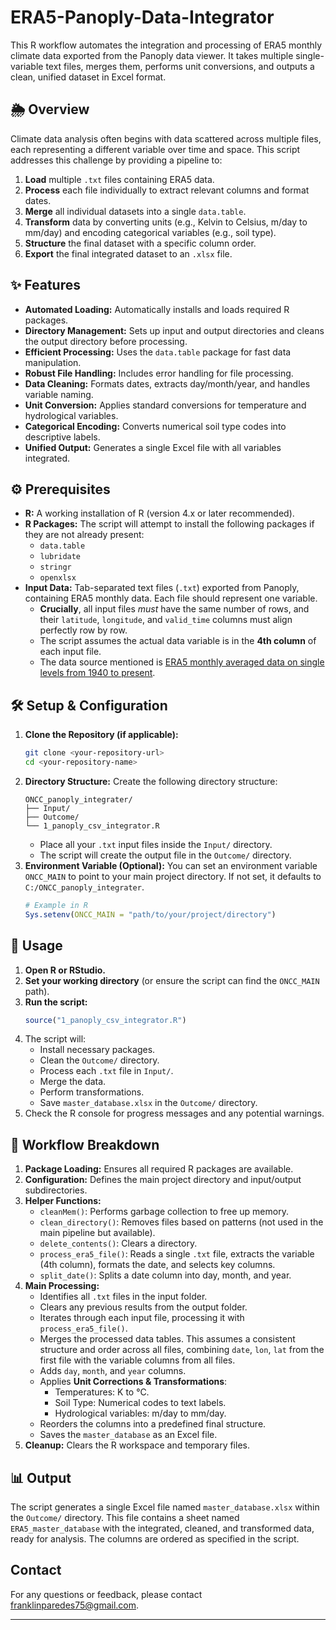 # ERA5-Panoply-Data-Integrator

This R workflow automates the integration and processing of ERA5 monthly climate data exported from the Panoply data viewer. It takes multiple single-variable text files, merges them, performs unit conversions, and outputs a clean, unified dataset in Excel format.

## 🌦️ Overview

Climate data analysis often begins with data scattered across multiple files, each representing a different variable over time and space. This script addresses this challenge by providing a pipeline to:

1.  **Load** multiple `.txt` files containing ERA5 data.
2.  **Process** each file individually to extract relevant columns and format dates.
3.  **Merge** all individual datasets into a single `data.table`.
4.  **Transform** data by converting units (e.g., Kelvin to Celsius, m/day to mm/day) and encoding categorical variables (e.g., soil type).
5.  **Structure** the final dataset with a specific column order.
6.  **Export** the final integrated dataset to an `.xlsx` file.

## ✨ Features

* **Automated Loading:** Automatically installs and loads required R packages.
* **Directory Management:** Sets up input and output directories and cleans the output directory before processing.
* **Efficient Processing:** Uses the `data.table` package for fast data manipulation.
* **Robust File Handling:** Includes error handling for file processing.
* **Data Cleaning:** Formats dates, extracts day/month/year, and handles variable naming.
* **Unit Conversion:** Applies standard conversions for temperature and hydrological variables.
* **Categorical Encoding:** Converts numerical soil type codes into descriptive labels.
* **Unified Output:** Generates a single Excel file with all variables integrated.

## ⚙️ Prerequisites

* **R:** A working installation of R (version 4.x or later recommended).
* **R Packages:** The script will attempt to install the following packages if they are not already present:
    * `data.table`
    * `lubridate`
    * `stringr`
    * `openxlsx`
* **Input Data:** Tab-separated text files (`.txt`) exported from Panoply, containing ERA5 monthly data. Each file should represent one variable.
    * **Crucially**, all input files *must* have the same number of rows, and their `latitude`, `longitude`, and `valid_time` columns must align perfectly row by row.
    * The script assumes the actual data variable is in the **4th column** of each input file.
    * The data source mentioned is [ERA5 monthly averaged data on single levels from 1940 to present](https://goo.su/6XZSK).

## 🛠️ Setup & Configuration

1.  **Clone the Repository (if applicable):**
    ```bash
    git clone <your-repository-url>
    cd <your-repository-name>
    ```
2.  **Directory Structure:** Create the following directory structure:
    ```
    ONCC_panoply_integrater/
    ├── Input/
    ├── Outcome/
    └── 1_panoply_csv_integrator.R
    ```
    * Place all your `.txt` input files inside the `Input/` directory.
    * The script will create the output file in the `Outcome/` directory.
3.  **Environment Variable (Optional):** You can set an environment variable `ONCC_MAIN` to point to your main project directory. If not set, it defaults to `C:/ONCC_panoply_integrater`.
    ```R
    # Example in R
    Sys.setenv(ONCC_MAIN = "path/to/your/project/directory")
    ```

## 🚀 Usage

1.  **Open R or RStudio.**
2.  **Set your working directory** (or ensure the script can find the `ONCC_MAIN` path).
3.  **Run the script:**
    ```R
    source("1_panoply_csv_integrator.R")
    ```
4.  The script will:
    * Install necessary packages.
    * Clean the `Outcome/` directory.
    * Process each `.txt` file in `Input/`.
    * Merge the data.
    * Perform transformations.
    * Save `master_database.xlsx` in the `Outcome/` directory.
5.  Check the R console for progress messages and any potential warnings.

## 📜 Workflow Breakdown

1.  **Package Loading:** Ensures all required R packages are available.
2.  **Configuration:** Defines the main project directory and input/output subdirectories.
3.  **Helper Functions:**
    * `cleanMem()`: Performs garbage collection to free up memory.
    * `clean_directory()`: Removes files based on patterns (not used in the main pipeline but available).
    * `delete_contents()`: Clears a directory.
    * `process_era5_file()`: Reads a single `.txt` file, extracts the variable (4th column), formats the date, and selects key columns.
    * `split_date()`: Splits a date column into day, month, and year.
4.  **Main Processing:**
    * Identifies all `.txt` files in the input folder.
    * Clears any previous results from the output folder.
    * Iterates through each input file, processing it with `process_era5_file()`.
    * Merges the processed data tables. This assumes a consistent structure and order across all files, combining `date`, `lon`, `lat` from the first file with the variable columns from all files.
    * Adds `day`, `month`, and `year` columns.
    * Applies **Unit Corrections & Transformations**:
        * Temperatures: K to °C.
        * Soil Type: Numerical codes to text labels.
        * Hydrological variables: m/day to mm/day.
    * Reorders the columns into a predefined final structure.
    * Saves the `master_database` as an Excel file.
5.  **Cleanup:** Clears the R workspace and temporary files.

## 📊 Output

The script generates a single Excel file named `master_database.xlsx` within the `Outcome/` directory. This file contains a sheet named `ERA5_master_database` with the integrated, cleaned, and transformed data, ready for analysis. The columns are ordered as specified in the script.

## Contact

For any questions or feedback, please contact [franklinparedes75@gmail.com](franklinparedes75@gmail.com).

---
